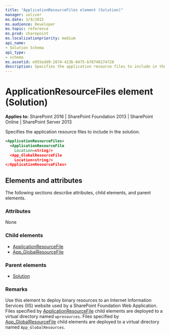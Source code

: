 ```yaml
---
title: "ApplicationResourceFiles element (Solution)"
manager: soliver
ms.date: 3/9/2015
ms.audience: Developer
ms.topic: reference
ms.prod: sharepoint
ms.localizationpriority: medium
api_name:
- Solution Schema
api_type:
- schema
ms.assetid: e955edd9-2874-413b-8475-b78740174728
description: Specifies the application resource files to include in the solution.
---
```


# ApplicationResourceFiles element (Solution)

**Applies to:** SharePoint 2016 | SharePoint Foundation 2013 | SharePoint Online | SharePoint Server 2013
  
Specifies the application resource files to include in the solution.
  
```XML
<ApplicationResourceFiles>
  <ApplicationResourceFile 
    Location=string/>
  <App_GlobalResourceFile 
    Location=string/>
</ApplicationResourceFiles>
```

## Elements and attributes

The following sections describe attributes, child elements, and parent elements.

### Attributes

None
   
### Child elements

- [ApplicationResourceFile](applicationresourcefile-element-solution.md) 
- [App_GlobalResourceFile](app_globalresourcefile-element-solution.md) 
   
### Parent elements

- [Solution](solution-element-solution.md)
   
### Remarks

Use this element to deploy binary resources to an Internet Information Services (IIS) website used by a SharePoint Foundation Web Application. Files specified by [ApplicationResourceFile](applicationresourcefile-element-solution.md) child elements are deployed to a virtual directory named `wpresources`. Files specified by [App_GlobalResourceFile](app_globalresourcefile-element-solution.md) child elements are deployed to a virtual directory named `App_GlobalResources`.
  


